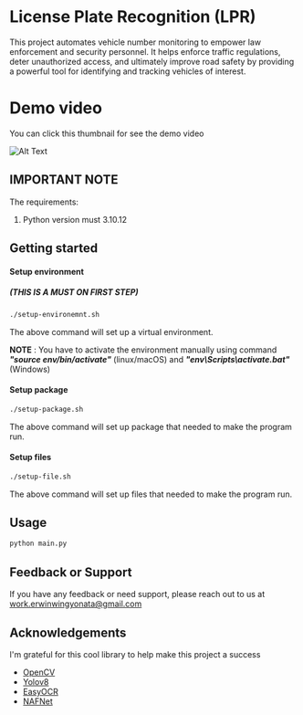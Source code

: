 # License Plate Recognition (LPR)
This project automates vehicle number monitoring to empower law enforcement and security personnel. It helps enforce traffic regulations, deter unauthorized access, and ultimately improve road safety by providing a powerful tool for identifying and tracking vehicles of interest.

# Demo video
You can click this thumbnail for see the demo video

![Alt Text](demo.gif)

## IMPORTANT NOTE
The requirements:
1. Python version must 3.10.12

## Getting started
#### Setup environment
##### **(THIS IS A MUST ON FIRST STEP)**
```bash
./setup-environemnt.sh
```
The above command will set up a virtual environment.

**NOTE** : You have to activate the environment manually using command ***"source env/bin/activate"*** (linux/macOS) and ***"env\Scripts\activate.bat"*** (Windows)

#### Setup package
```bash
./setup-package.sh
```
The above command will set up package that needed to make the program run.

#### Setup files
```bash
./setup-file.sh
```
The above command will set up files that needed to make the program run.

## Usage
```bash
python main.py
```

## Feedback or Support
If you have any feedback or need support, please reach out to us at work.erwinwingyonata@gmail.com

## Acknowledgements
I'm grateful for this cool library to help make this project a success

 - [OpenCV](https://opencv.org/)
 - [Yolov8](https://github.com/ultralytics/ultralytics)
 - [EasyOCR](https://github.com/JaidedAI/EasyOCR)
 - [NAFNet](https://github.com/megvii-research/NAFNet)

